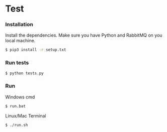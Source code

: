 # Test

### Installation

Install the dependencies.
Make sure you have Python and RabbitMQ on you local machine.

```sh
$ pip3 install -r setup.txt
```

### Run tests

```sh
$ python tests.py
```

### Run

Windows cmd

```sh
$ run.bat
```

Linux/Mac Terminal

```sh
$ ./run.sh
```
